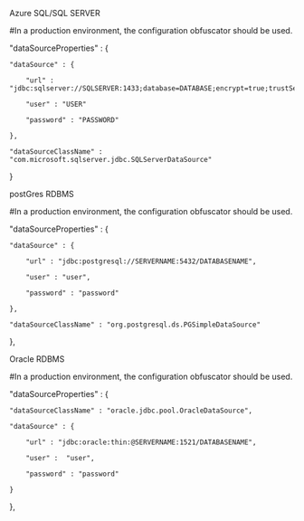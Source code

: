 Azure SQL/SQL SERVER

#In a production environment, the configuration obfuscator should be used.

"dataSourceProperties" : {

    "dataSource" : {

        "url" : "jdbc:sqlserver://SQLSERVER:1433;database=DATABASE;encrypt=true;trustServerCertificate=false;hostNameInCertificate=*.database.windows.net;loginTimeout=30;",

        "user" : "USER"

        "password" : "PASSWORD"

    },

    "dataSourceClassName" : "com.microsoft.sqlserver.jdbc.SQLServerDataSource"

}

postGres RDBMS

#In a production environment, the configuration obfuscator should be used.

"dataSourceProperties" : {

    "dataSource" : {

        "url" : "jdbc:postgresql://SERVERNAME:5432/DATABASENAME",

        "user" : "user",

        "password" : "password"

    },

    "dataSourceClassName" : "org.postgresql.ds.PGSimpleDataSource"

},

Oracle RDBMS

#In a production environment, the configuration obfuscator should be used.

"dataSourceProperties" : {

    "dataSourceClassName" : "oracle.jdbc.pool.OracleDataSource",

    "dataSource" : {

        "url" : "jdbc:oracle:thin:@SERVERNAME:1521/DATABASENAME",

        "user" :  "user",

        "password" : "password"

    }

},
